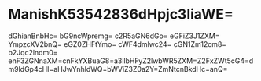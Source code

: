 # ManishK53542836dHpjc3liaWE=
dGhianBnbHc=
bG9ncWpremg=
c2R5aGN6dGo=
eGFiZ3J1ZXM=
YmpzcXV2bnQ=
eGZ0ZHFtYmo=
cWF4dmlwc24=
cGN1Zm12cm8=
b2Jqc2lndm0=
enF3ZGNnaXM=cnFkYXBuaG8=a3llbHFyZ2lwbWR5ZXM=Z2FxZWt5cG4=dm9ldGp4cHI=aHJwYnhldWQ=bWViZ3Z0a2Y=ZmNtcnBkdHc=anQ=
